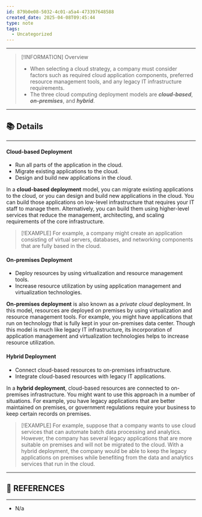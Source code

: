 ```yaml
---
id: 879b0e08-5032-4c01-a5a4-473397648588
created_date: 2025-04-08T09:45:44
type: note
tags:
  - Uncategorized
---
```

---
> [!INFORMATION] Overview
> - When selecting a cloud strategy, a company must consider factors such as required cloud application components, preferred resource management tools, and any legacy IT infrastructure requirements.
> - The three cloud computing deployment models are ***cloud-based***, ***on-premises***, and ***hybrid***.

---
## 📚 Details
---
#### Cloud-based Deployment
- Run all parts of the application in the cloud.
- Migrate existing applications to the cloud.
- Design and build new applications in the cloud.

In a **cloud-based deployment** model, you can migrate existing applications to the cloud, or you can design and build new applications in the cloud. You can build those applications on low-level infrastructure that requires your IT staff to manage them. Alternatively, you can build them using higher-level services that reduce the management, architecting, and scaling requirements of the core infrastructure.

> [!EXAMPLE]
> For example, a company might create an application consisting of virtual servers, databases, and networking components that are fully based in the cloud.
#### On-premises Deployment
- Deploy resources by using virtualization and resource management tools.
- Increase resource utilization by using application management and virtualization technologies.

**On-premises deployment** is also known as a _private cloud_ deployment. In this model, resources are deployed on premises by using virtualization and resource management tools. For example, you might have applications that run on technology that is fully kept in your on-premises data center. Though this model is much like legacy IT infrastructure, its incorporation of application management and virtualization technologies helps to increase resource utilization.

#### Hybrid Deployment
- Connect cloud-based resources to on-premises infrastructure.
- Integrate cloud-based resources with legacy IT applications.

In a **hybrid deployment**, cloud-based resources are connected to on-premises infrastructure. You might want to use this approach in a number of situations. For example, you have legacy applications that are better maintained on premises, or government regulations require your business to keep certain records on premises.

> [!EXAMPLE]
> For example, suppose that a company wants to use cloud services that can automate batch data processing and analytics. However, the company has several legacy applications that are more suitable on premises and will not be migrated to the cloud. With a hybrid deployment, the company would be able to keep the legacy applications on premises while benefiting from the data and analytics services that run in the cloud.

---
## 🔗 REFERENCES
---

- N/a
